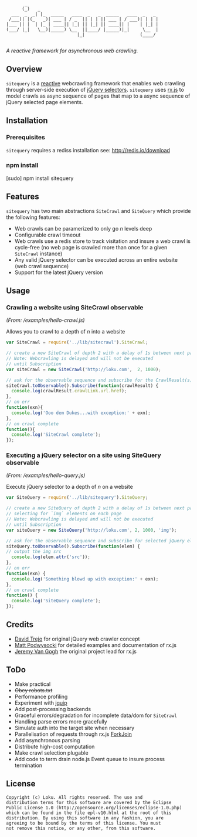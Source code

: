 ```
       _                     
      (_)   _                                             
  ___  _  _| |_  _____   ____  _   _  _____   ____  _   _ 
 /___)| |(_   _)| ___ | / _  || | | || ___ | / ___)| | | |
|___ || |  | |_ | ____|| |_| || |_| || ____|| |    | |_| |
(___/ |_|   \__)|_____) \__  ||____/ |_____)|_|     \__  |
                           |_|                     (____/ 
                                                                                      
```

*A reactive framework for asynchronous web crawling.*

## Overview
`sitequery` is a [reactive](http://en.wikipedia.org/wiki/Reactive_programming) webcrawling framework that enables 
web crawling through server-side execution of [jQuery selectors](http://api.jquery.com/category/selectors/). `sitequery`
uses [rx.js](http://channel9.msdn.com/Blogs/Charles/Introducing-RxJS-Reactive-Extensions-for-JavaScript) to 
model crawls as async sequence of pages that map to a async sequence of jQuery selected page elements.

## Installation

### Prerequisites
`sitequery` requires a rediss installation see: http://redis.io/download

### npm install
[sudo] npm install sitequery

## Features
`sitequery` has two main abstractions `SiteCrawl` and `SiteQuery` which provide the following features:

  - Web crawls can be paramerized to only go *n* levels deep
  - Configurable crawl timeout                                               
  - Web crawls use a redis store to track visitation and insure a web crawl is cycle-free (no web page is crawled more than once for a given `SiteCrawl` instance)
  - Any valid jQuery selector can be executed across an entire website (web crawl sequence)
  - Support for the latest jQuery version

## Usage

### Crawling a website using SiteCrawl observable
*(From: /examples/hello-crawl.js)*

Allows you to crawl to a depth of *n* into a website

```javascript
var SiteCrawl = require('../lib/sitecrawl').SiteCrawl;

// create a new SiteCrawl of depth 2 with a delay of 1s between next page
// Note: Webcrawling is delayed and will not be executed
// until Subscription
var siteCrawl = new SiteCrawl('http://loku.com',  2, 1000);

// ask for the observable sequence and subscribe for the CrawlResult(s)
siteCrawl.toObservable().Subscribe(function(crawlResult) {                 
  console.log(crawlResult.crawlLink.url.href);
},
// on err
function(exn){
  console.log('Ooo dem Dukes...with exception:' + exn);
},
// on crawl complete
function(){
  console.log('SiteCrawl complete');
});
```

### Executing a jQuery selector on a site using SiteQuery observable
*(From: /examples/hello-query.js)*

Execute jQuery selector to a depth of *n* on a website

```javascript
var SiteQuery = require('../lib/sitequery').SiteQuery;

// create a new SiteQuery of depth 2 with a delay of 1s between next page crawl
// selecting for `img` elements on each page
// Note: Webcrawling is delayed and will not be executed
// until Subscription
var siteQuery = new SiteQuery('http://loku.com', 2, 1000, 'img');

// ask for the observable sequence and subscribe for selected jQuery element(s)
siteQuery.toObservable().Subscribe(function(elem) {
// output the img src                 
  console.log(elem.attr('src'));
},
// on err
function(exn) {
  console.log('Something blowd up with exception:' + exn);
},
// on crawl complete
function() {
  console.log('SiteQuery complete');
});
```

## Credits
  - [David Trejo](http://blog.dtrejo.com/scraping-made-easy-with-jquery-and-selectorga) for original jQuery web crawler concept
  - [Matt Podwysocki](http://codebetter.com/matthewpodwysocki/2010/02/16/introduction-to-the-reactive-extensions-to-javascript/) for detailed examples and documentation of rx.js
  - [Jeremy Van Gogh](http://blogs.msdn.com/b/jeffva/archive/2010/04/14/node-js-bindings-for-rxjs.aspx) the original project lead for rx.js

## ToDo
  - Make practical
  - ~~Obey robots.txt~~
  - Performance profiling
  - Experiment with [jquip](https://github.com/mythz/jquip)
  - Add post-processing backends
  - Graceful errors/degradation for incomplete data/dom for `SiteCrawl` 
  - Handling parse errors more gracefully 
  - Simulate auth into the target site when necessary
  - Parallelisation of requests through rx.js [ForkJoin](http://codebetter.com/matthewpodwysocki/2010/04/23/introduction-to-the-reactive-extensions-for-javascript-going-parallel-with-forkjoin/)
  - Add asynchronous parsing 
  - Distribute high-cost computation
  - Make crawl selection plugable
  - Add code to term drain node.js Event queue to insure process termination

## License ##

    Copyright (c) Loku. All rights reserved. The use and
    distribution terms for this software are covered by the Eclipse
    Public License 1.0 (http://opensource.org/licenses/eclipse-1.0.php)
    which can be found in the file epl-v10.html at the root of this
    distribution. By using this software in any fashion, you are
    agreeing to be bound by the terms of this license. You must
    not remove this notice, or any other, from this software.
